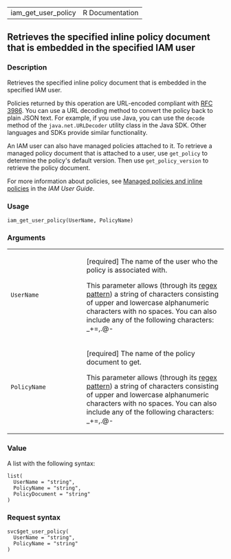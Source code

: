 <table style="width: 100%;">
<tbody>
<tr class="odd">
<td>iam_get_user_policy</td>
<td style="text-align: right;">R Documentation</td>
</tr>
</tbody>
</table>

## Retrieves the specified inline policy document that is embedded in the specified IAM user

### Description

Retrieves the specified inline policy document that is embedded in the
specified IAM user.

Policies returned by this operation are URL-encoded compliant with [RFC
3986](https://datatracker.ietf.org/doc/html/rfc3986). You can use a URL
decoding method to convert the policy back to plain JSON text. For
example, if you use Java, you can use the `decode` method of the
`java.net.URLDecoder` utility class in the Java SDK. Other languages and
SDKs provide similar functionality.

An IAM user can also have managed policies attached to it. To retrieve a
managed policy document that is attached to a user, use `get_policy` to
determine the policy's default version. Then use `get_policy_version` to
retrieve the policy document.

For more information about policies, see [Managed policies and inline
policies](https://docs.aws.amazon.com/IAM/latest/UserGuide/access_policies_managed-vs-inline.html)
in the *IAM User Guide*.

### Usage

    iam_get_user_policy(UserName, PolicyName)

### Arguments

<table>
<colgroup>
<col style="width: 35%" />
<col style="width: 65%" />
</colgroup>
<tbody>
<tr class="odd">
<td><code id="iam_get_user_policy_:_UserName">UserName</code></td>
<td><p>[required] The name of the user who the policy is associated
with.</p>
<p>This parameter allows (through its <a
href="https://en.wikipedia.org/wiki/Regex">regex pattern</a>) a string
of characters consisting of upper and lowercase alphanumeric characters
with no spaces. You can also include any of the following characters:
_+=,.@-</p></td>
</tr>
<tr class="even">
<td><code id="iam_get_user_policy_:_PolicyName">PolicyName</code></td>
<td><p>[required] The name of the policy document to get.</p>
<p>This parameter allows (through its <a
href="https://en.wikipedia.org/wiki/Regex">regex pattern</a>) a string
of characters consisting of upper and lowercase alphanumeric characters
with no spaces. You can also include any of the following characters:
_+=,.@-</p></td>
</tr>
</tbody>
</table>

### Value

A list with the following syntax:

    list(
      UserName = "string",
      PolicyName = "string",
      PolicyDocument = "string"
    )

### Request syntax

    svc$get_user_policy(
      UserName = "string",
      PolicyName = "string"
    )
